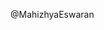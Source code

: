  @MahizhyaEswaran
<!---
MahizhyaEswaran/MahizhyaEswaran is a ✨ special ✨ repository because its `README.md` (this file) appears on your GitHub profile.
You can click the Preview link to take a look at your changes.
--->
